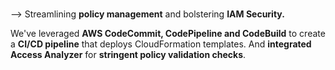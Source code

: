 # 

--> Streamlining **policy management** and bolstering **IAM Security.**

We've leveraged **AWS CodeCommit, CodePipeline and CodeBuild** to create a **CI/CD pipeline** that deploys CloudFormation templates.
And **integrated Access Analyzer** for **stringent policy validation checks**.
